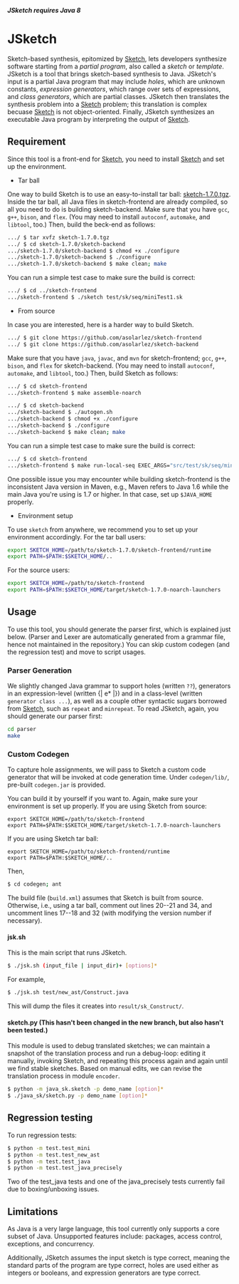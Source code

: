 ***JSketch requires Java 8***

# JSketch

Sketch-based synthesis, epitomized by [Sketch][sk], lets developers
synthesize software starting from a _partial program_, also called a
_sketch_ or _template_.  JSketch is a tool that brings sketch-based
synthesis to Java. JSketch's input is a partial Java program that may
include _holes_, which are unknown constants, _expression generators_,
which range over sets of expressions, and _class generators_, which are
partial classes.  JSketch then translates the synthesis problem into
a [Sketch][sk] problem; this translation is complex becuase [Sketch][sk]
is not object-oriented.  Finally, JSketch synthesizes an executable Java
program by interpreting the output of [Sketch][sk].

## Requirement

Since this tool is a front-end for [Sketch][sk],
you need to install [Sketch][sk] and set up the environment.

* Tar ball

One way to build Sketch is to use an easy-to-install tar ball:
[sketch-1.7.0.tgz][sk-170].
Inside the tar ball, all Java files in sketch-frontend are already compiled,
so all you need to do is building sketch-backend.
Make sure that you have `gcc`, `g++`, `bison`, and `flex`.
(You may need to install `autoconf`, `automake`, and `libtool`, too.)
Then, build the beck-end as follows:
```sh
.../ $ tar xvfz sketch-1.7.0.tgz
.../ $ cd sketch-1.7.0/sketch-backend
.../sketch-1.7.0/sketch-backend $ chmod +x ./configure
.../sketch-1.7.0/sketch-backend $ ./configure
.../sketch-1.7.0/sketch-backend $ make clean; make
```
You can run a simple test case to make sure the build is correct:
```sh
.../ $ cd ../sketch-frontend
.../sketch-frontend $ ./sketch test/sk/seq/miniTest1.sk
```

* From source

In case you are interested, here is a harder way to build Sketch.
```sh
.../ $ git clone https://github.com/asolarlez/sketch-frontend
.../ $ git clone https://github.com/asolarlez/sketch-backend
```
Make sure that you have `java`, `javac`, and `mvn` for sketch-frontend;
`gcc`, `g++`, `bison`, and `flex` for sketch-backend.
(You may need to install `autoconf`, `automake`, and `libtool`, too.)
Then, build Sketch as follows:
```sh
.../ $ cd sketch-frontend
.../sketch-frontend $ make assemble-noarch
```
```sh
.../ $ cd sketch-backend
.../sketch-backend $ ./autogen.sh
.../sketch-backend $ chmod +x ./configure
.../sketch-backend $ ./configure
.../sketch-backend $ make clean; make
```

You can run a simple test case to make sure the build is correct:
```sh
.../ $ cd sketch-frontend
.../sketch-frontend $ make run-local-seq EXEC_ARGS="src/test/sk/seq/miniTest1.sk"
```

One possible issue you may encounter while building sketch-frontend is
the inconsistent Java version in Maven, e.g., Maven refers to Java 1.6
while the main Java you're using is 1.7 or higher.  In that case, set up
`$JAVA_HOME` properly.


* Environment setup

To use `sketch` from anywhere,
we recommend you to set up your environment accordingly.
For the tar ball users:
```sh
export SKETCH_HOME=/path/to/sketch-1.7.0/sketch-frontend/runtime
export PATH=$PATH:$SKETCH_HOME/..
```
For the source users:
```sh
export SKETCH_HOME=/path/to/sketch-frontend
export PATH=$PATH:$SKETCH_HOME/target/sketch-1.7.0-noarch-launchers
```

## Usage

To use this tool, you should generate the parser first,
which is explained just below.
(Parser and Lexer are automatically generated from a grammar file,
hence not maintained in the repository.)
You can skip custom codegen (and the regression test)
and move to script usages.

### Parser Generation

We slightly changed Java grammar to support holes (written `??`),
generators in an expression-level (written {| e* |}) and
in a class-level (written `generator class ...`), as well as
a couple other syntactic sugars borrowed from [Sketch][sk],
such as `repeat` and `minrepeat`.
To read JSketch, again, you should generate our parser first:

```sh
cd parser
make
```

### Custom Codegen

To capture hole assignments, we will pass to Sketch
a custom code generator that will be invoked
at code generation time.  Under `codegen/lib/`,
pre-built `codegen.jar` is provided.

You can build it by yourself if you want to.
Again, make sure your environment is set up properly.
If you are using Sketch from source:
```
export SKETCH_HOME=/path/to/sketch-frontend
export PATH=$PATH:$SKETCH_HOME/target/sketch-1.7.0-noarch-launchers
```
If you are using Sketch tar ball:
```
export SKETCH_HOME=/path/to/sketch-frontend/runtime
export PATH=$PATH:$SKETCH_HOME/..
```

Then,
```sh
$ cd codegen; ant
```
The build file (`build.xml`) assumes that Sketch is built
from source.  Otherwise, i.e., using a tar ball,
comment out lines 20--21 and 34, and uncomment lines 17--18 and 32
(with modifying the version number if necessary).

#### jsk.sh

This is the main script that runs JSketch.
```sh
$ ./jsk.sh (input_file | input_dir)+ [options]*
```
For example,
```sh
$ ./jsk.sh test/new_ast/Construct.java
```

This will dump the files it creates into `result/sk_Construct/`.

#### sketch.py (This hasn't been changed in the new branch, but also hasn't been tested.)

This module is used to debug translated sketches;
we can maintain a snapshot of the translation process
and run a debug-loop: editing it manually, invoking Sketch, and
repeating this process again and again until we find stable sketches.
Based on manual edits, we can revise the translation process
in module `encoder`. 
```sh
$ python -m java_sk.sketch -p demo_name [option]*
$ ./java_sk/sketch.py -p demo_name [option]*
```

## Regression testing
To run regression tests:
```sh
$ python -m test.test_mini
$ python -m test.test_new_ast
$ python -m test.test_java
$ python -m test.test_java_precisely
```
Two of the test\_java tests and one of the java\_precisely tests currently fail due to boxing/unboxing issues.

## Limitations

As Java is a very large language, this tool currently only supports
a core subset of Java.  Unsupported features include:
packages, access control, exceptions, and concurrency.

Additionally, JSketch assumes the input sketch is type correct,
meaning the standard parts of the program are type correct, holes
are used either as integers or booleans, and expression generators
are type correct.

[sk]: https://bitbucket.org/gatoatigrado/sketch-frontend/
[sk-170]: http://people.csail.mit.edu/jsjeon/adaptive-concretization/sketch-1.7.0.tgz
